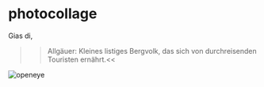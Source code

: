 # photocollage
Gias di,
>>Allgäuer: Kleines listiges Bergvolk, 
       das sich von durchreisenden
Touristen ernährt.<<

<img src="(https://github.com/bastike/photocollage/blob/master/pic/openeye.JPG" alt="openeye" title="openeye" />
